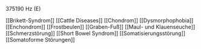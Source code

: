 375190 Hz (E)

[[Brikett-Syndrom]]
[[Cattle Diseases]]
[[Chondrom]]
[[Dysmorphophobia]]
[[Enchondrom]]
[[Frostbeulen]]
[[Graben-Fuß]]
[[Maul- und Klauenseuche]]
[[Schmerzstörung]]
[[Short Bowel Syndrom]]
[[Somatisierungsstörung]]
[[Somatoforme Störungen]]